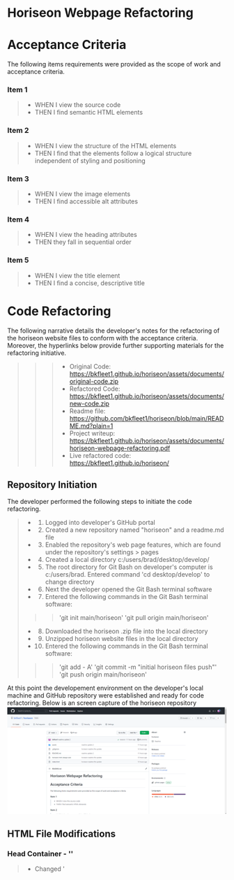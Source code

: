# Horiseon Webpage Refactoring


# Acceptance Criteria
The following items requirements were provided as the scope of work and acceptance criteria.

### Item 1
> - WHEN I view the source code
> - THEN I find semantic HTML elements

### Item 2
> - WHEN I view the structure of the HTML elements
> - THEN I find that the elements follow a logical structure independent of styling and positioning

### Item 3
> - WHEN I view the image elements
> - THEN I find accessible alt attributes

### Item 4
> - WHEN I view the heading attributes
> - THEN they fall in sequential order

### Item 5
> - WHEN I view the title element
> - THEN I find a concise, descriptive title



# Code Refactoring 
The following narrative details the developer's notes for the refactoring of the horiseon website files to conform with the acceptance criteria. Moreover, the hyperlinks below provide further supporting materials for the refactoring initiative.
>>> - Original Code: https://bkfleet1.github.io/horiseon/assets/documents/original-code.zip
>>> - Refactored Code: https://bkfleet1.github.io/horiseon/assets/documents/new-code.zip
>>> - Readme file: https://github.com/bkfleet1/horiseon/blob/main/README.md?plain=1
>>> - Project writeup: https://bkfleet1.github.io/horiseon/assets/documents/horiseon-webpage-refactoring.pdf
>>> - Live refactored code: https://bkfleet1.github.io/horiseon/


## Repository Initiation
The developer performed the following steps to initiate the code refactoring.

> - 1. Logged into developer's GitHub portal
> - 2. Created a new repository named "horiseon" and a readme.md file
> - 3. Enabled the repository's web page features, which are found under the repository's settings > pages
> - 4. Created a local directory c:/users/brad/desktop/develop/
> - 5. The root directory for Git Bash on developer's computer is c:/users/brad. Entered command 'cd desktop/develop' to change directory
> - 6. Next the developer opened the Git Bash terminal software
> - 7. Entered the following commands in the Git Bash terminal software:
>>> 'git init main/horiseon'
>>> 'git pull origin main/horiseon'
> - 8. Downloaded the horiseon .zip file into the local directory
> - 9. Unzipped horiseon website files in the local directory
> - 10. Entered the following commands in the Git Bash terminal software:
>>> 'git add - A'
>>> 'git commit -m "initial horiseon files push"'
>>> 'git push origin main/horiseon'

At this point the developement environment on the developer's local machine and GitHub repository were established and ready for code refactoring. Below is an screen capture of the horiseon repository ![horiseon github repository](./assets/images/github1.png)

## HTML File Modifications

### Head Container - '<head>'
> - Changed '<title>' from "website" to "Horiseon | Search Optimization, Online Reputation, and Social MediaHoriseon | Search Optimization, Online Reputation, and Social Media". 
>> - Limited character count to 60 in order to optimize browser tab visualization.
>> - Incorparated the company name and services to improve search engine ranking and site accessibility. Moreover, the '<title>' content is an element included in search results and utilized by accessibility resources, such as screen reader extensions.
> - Added "keywords" meta tag with relevant page key words for search engine optimization.
>> - Keywords included: "search optimization,reputation management,social media,online marketing,seo,orm,lead generation,brand awareness"
> - Added "description" meta tag to describe the page content for search engine optimization.
>> - Description included: "Services to optimize your business digital marketing on search engine and social media platforms."
>> - The content in the '<description>' meta tag is an element included in search results of some search engines and utilized by accessibility resources, such as screen reader extensions.


### Body Container - '<body>'
The '<body>' element includes the following major elements / containers. Moreover, both the .css and .html files are organized and noted by the following major elements / containers. 
>>> 'header container <header>'
>>> 'hero container <section class="hero">'
>>> 'services-sec container <section class="services-sec">'
>>> 'benefits-sec container <aside class="benefits-sec">'
>>> 'footer container <footer>'

Below is a detailed layout of the elements/containers within the '<body>' element.
![Horiseon .html page layout](./assets/images/horiseon-html-design.png)


### Header Container - '<header>'
> - Changed the header container from a '<div>' to a '<header>' tag. Designating the container with the '<header>' element formalizes it as the top-most viewable section of the web page and includes the company's badge and site navigation links.
>> Original code
>>> '<div class="header">'
>> New Code
>>> '<header>'
> - Changed from a '<div>' to a '<nav>' tag. Although both are block elements the '<nav>' tag is more appropriate since it contains the '<ul>','<li>',and '<a href>' content as page navigation code.

### Hero Container - '<section class="hero">'
> - Changed the header container from a '<div>' to a '<section>' tag. Although both are block elements the '<section>' tag formalizes the hero container as an important section of the page.  
>> Original code
>>> '<div class="hero"></div>'
>> New Code
>>> '<section class="hero"></section>'


### Services-Sec Container - '<section class="services-sec">'
> - Changed services-sec container from a '<div>' to a '<section>' tag. Although both are block elements the '<section>' tag formalizes the services-sec container as an important section of the page; and
> - Changed the name of the class name for the container from "content" to "services-sec". The class name is more specific to the content nested within its section of the page.
>> Original code
>>> '<div class="content">'
>> New Code
>>> '<section class="services-sec">'
> - Added id="search-engine-optimization" to the Search Engine Optimization '<div>'. This enabled the page's navigation link for "Search Engine Optimization" located in the '<header>'; and
> - Removed the three separate css classes and replaced them with a single class named "services". All three classes had the same styling parameters in the css file.
>> Original code
>>> '<div class="search-engine-optimization">'
>>> '<div id="online-reputation-management" class="online-reputation-management">'
>>> '<div id="social-media-marketing" class="social-media-marketing">'
>> New Code
>>> '<div id="search-engine-optimization" class="services">'
>>> '<div id="online-reputation-management" class="services">'
>>> '<div id="social-media-marketing" class="services">'
> - Added alt tags to images, which were missing.
>> Original code
>>> '<img src="./assets/images/search-engine-optimization.jpg" class="float-left" />'
>>> '<img src="./assets/images/online-reputation-management.jpg" class="float-right" />'
>>> '<img src="./assets/images/social-media-marketing.jpg" class="float-left" />'
>> New Code
>>> '<img src="./assets/images/search-engine-optimization.jpg" alt="Enhancing search engine placement" class="float-left" />'
>>> '<img src="./assets/images/online-reputation-management.jpg" alt="Managing online reputation" class="float-right" />'
>>> '<img src="./assets/images/social-media-marketing.jpg" alt="Effective social media for marketing" class="float-left" />'


### Benefits-Sec Container '<aside class="benefits-sec">'
> - Changed benefits-sec container from a '<div>' to the '<aside>' tag. Although both are block elements the '<aside>' tag is more appropriate since it’s defining the benefits of the services in the Services-Sec Container; and
> - Changed the name of the class name for the container from "benefits" to "benefits-sec". The class name is more specific to the content nested within its section of the page.
>> Original Code
>>> '<div class="benefits">'
>> New Code
>>> '<aside class="benefits-sec">'
> - Corrected '<img>' tag closing; and
> - Added alt tags to images, which were missing
>> Old Code
>>> '<img src="./assets/images/lead-generation.png" />'
>>> '<img src="./assets/images/brand-awareness.png" />'
>>> '<img src="./assets/images/cost-management.png"></img>'
>> New Code
>>> '<img src="./assets/images/lead-generation.png" alt="Generating business using digital platforms" />'
>>> '<img src="./assets/images/brand-awareness.png" alt="Increasing visibility of business" />'
>>> '<img src="./assets/images/cost-management.png" alt="Control digital advertising cost" />'
> - Removed the three separate css classes and replaced them with a single class named "services". All three classes had the same styling parameters in the css file.
>> Original Code
>>> '<div class="benefit-lead">'
>>> '<div class="benefit-brand">'
>>> '<div class="benefit-cost">'
>> New Code
>>> '<div class="benefits">'


### Footer Container = '<footer>'
> - Changed footer from a '<div>' to the '<footer>' tag. Although both are block elements the '<footer>' tag is more appropriate since it is at the bottom of the page and contain copyright information. By using the '<footer>' element a separate class name is not necessary.
>> Original Code
>>> '<div class="footer">'
>> New Code
>>> '<footer>'



## CSS File Modifications
As previously noted, both the .css and .html files are organized and noted by the following major elements / containers. 
>>> 'header container <header>'
>>> 'hero container <section class="hero">'
>>> 'services-sec container <section class="services-sec">'
>>> 'benefits-sec container <aside class="benefits-sec">'
>>> 'footer container <footer>'

Other CSS file modifications include
> - Added :root class to CSS to provide definitions for frequently used color and font-family styles
>> New Code
>>> ':root {'
>>>> '--color-one: #d9dcd6;'
>>>> '--color-two: #ffffff;'
>>>> '--color-three: #0072bb;'
>>>> '--font-family-one: "Trebuchet MS", "Lucida Sans Unicode", "Lucida Grande", "Lucida Sans", Arial, Sans-Serif;'
>>>> '--font-family-two: "Gill Sans", "Gill Sans MT", "Calibri", "Trebuchet MS", Sans-Serif;'
>>> '}'
> - Used var() to replace individual definitions for colors and font-family throughout the style sheet. The var() deployed referenced the variables defined in the newly added :root style.
>> Original Code
>>> 'background-color: #d9dcd6;'
>>> 'background-color: #0072bb;'
>>> 'color: #ffffff;'
>>> 'font-family: "Trebuchet MS", "Lucida Sans Unicode", "Lucida Grande", "Lucida Sans", Arial, Sans-Serif;'
>>> 'font-family: "Gill Sans", "Gill Sans MT", "Calibri", "Trebuchet MS", Sans-Serif;'
>> New Code
>>> 'background-color: var(--color-one);'
>>> 'background-color: var(--color-three);'
>>> 'color: var(--color-two);'
>>> 'font-family: var(--font-family-one);'
>>> 'font-family: var(--font-family-two);'
> - Replaced three classes ("search-engine-optimization","online-reputation-management","online-reputation-management") with a single class named "services". The three classes that were replaced contained the same styling parameters, which were retained in the new class.
> - Replaced three classes ("benefit-lead","benefit-brand","benefit-cost") with a single class named "benefits". The three classes that were replaced contained the same styling parameters, which were retained in the new class.
> - Renamed class from ".header " to "header "
> - Renamed class from ".header h1" to "header h1"
> - Renamed class from ".header div" to "header nav"
> - Renamed class from ".header div ul" to "header nav ul"
> - Renamed class from ".header div ul li" to "header nav ul li"
> - Renamed class from ".footer" to "footer"
> - Renamed class from ".footer h2" to "footer h2"
